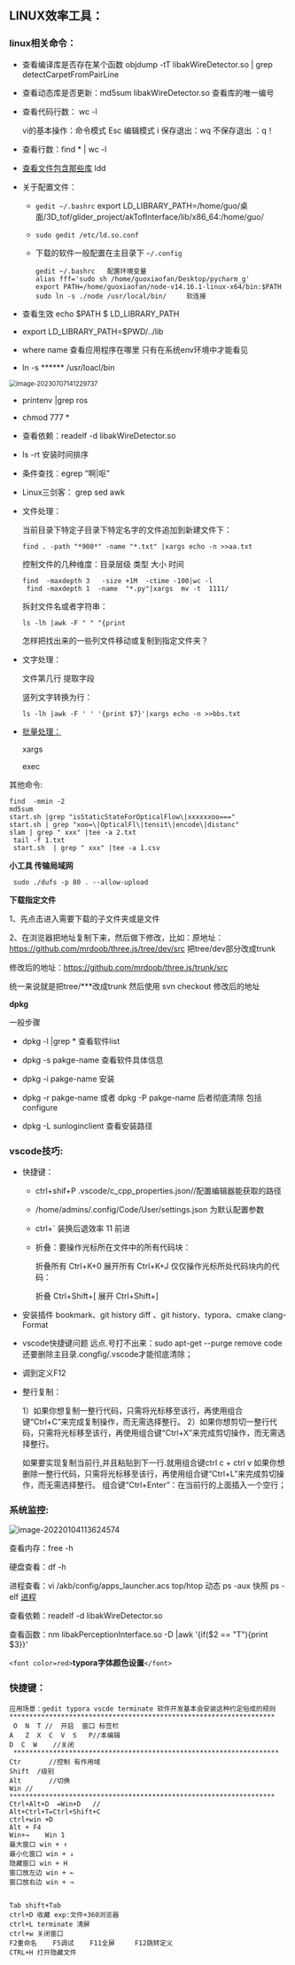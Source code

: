 ## LINUX效率工具：

### **linux相关命令：**

- 查看编译库是否存在某个函数 objdump  -tT libakWireDetector.so | grep detectCarpetFromPairLine

- 查看动态库是否更新：md5sum libakWireDetector.so   查看库的唯一编号

- 查看代码行数： wc -l

  vi的基本操作：命令模式 Esc 编辑模式 i 保存退出：wq 不保存退出 ：q！
  
- 查看行数：find * | wc -l

- [查看文件包含那些库](https://blog.csdn.net/mayue_web/article/details/104019036) ldd

- 关于配置文件：

  - `gedit ~/.bashrc`    export LD_LIBRARY_PATH=/home/guo/桌面/3D_tof/glider_project/akTofInterface/lib/x86_64:/home/guo/
  - `sudo gedit /etc/ld.so.conf`
  - 下载的软件一般配置在主目录下 `~/.config`

    ```shell
    gedit ~/.bashrc   配置环境变量
    alias fff='sudo sh /home/guoxiaofan/Desktop/pycharm_g'
    export PATH=/home/guoxiaofan/node-v14.16.1-linux-x64/bin:$PATH
    sudo ln -s ./node /usr/local/bin/     软连接
    ```
  
- 查看生效 echo $PATH      $ LD_LIBRARY_PATH

- export LD_LIBRARY_PATH=$PWD/../lib

- where name  查看应用程序在哪里  只有在系统env环境中才能看见

- ln -s     ******       /usr/loacl/bin

<img src="linux.assets/image-20230707141229737.png" alt="image-20230707141229737" style="zoom: 80%;" />

- printenv |grep ros

- chmod 777 *

- 查看依赖：readelf -d libakWireDetector.so

- ls -rt 安装时间排序

- 条件查找：egrep “啊|呕”

- Linux三剑客： grep sed awk

- 文件处理：

  当前目录下特定子目录下特定名字的文件追加到新建文件下：

  ```shell
  find . -path "*900*" -name "*.txt" |xargs echo -n >>aa.txt
  ```

  控制文件的几种维度：目录层级 类型  大小 时间

  ```shell
  find  -maxdepth 3   -size +1M  -ctime -100|wc -l
   find -maxdepth 1  -name  "*.py"|xargs  mv -t  1111/
  ```

  拆封文件名或者字符串：

  ```shell
  ls -lh |awk -F " " "{print 
  ```

  怎样把找出来的一些列文件移动或复制到指定文件夹？
  
- 文字处理：

  文件第几行 提取字段

  竖列文字转换为行：

  ```shell
  ls -lh |awk -F ' ' '{print $7}'|xargs echo -n >>bbs.txt
  ```
  
- [批量处理：](https://www.cnblogs.com/xusx/p/6041089.html)

  xargs

  exec

其他命令:

```shell
find  -mmin -2
md5sum
start.sh |grep "isStaticStateForOpticalFlow\|xxxxxxoo==="
start.sh | grep "xoo=\|OpticalFl\|tensit\|encode\|distanc"
slam | grep " xxx" |tee -a 2.txt
 tail -f 1.txt
 start.sh  | grep " xxx" |tee -a 1.csv

```

**小工具 传输局域网**

` sudo ./dufs -p 80 . --allow-upload`

**下载指定文件**

1、先点击进入需要下载的子文件夹或是文件

2、在浏览器把地址复制下来，然后做下修改，比如：原地址：https://github.com/mrdoob/three.js/tree/dev/src  把tree/dev部分改成trunk

修改后的地址：https://github.com/mrdoob/three.js/trunk/src

统一来说就是把tree/***改成trunk  然后使用 svn checkout 修改后的地址


**dpkg**

一般步骤

- dpkg -l |grep *    查看软件list

- dpkg -s pakge-name 查看软件具体信息
- dpkg -i pakge-name 安装
- dpkg -r pakge-name    或者 dpkg -P pakge-name  后者彻底清除 包括configure
- dpkg -L sunloginclient   查看安装路径





### vscode技巧:

- 快捷键：

  - ctrl+shif+P .vscode/c_cpp_properties.json//配置编辑器能获取的路径
  - /home/admins/.config/Code/User/settings.json 为默认配置参数
  - ctrl+` 装换后退效率  11 前进
  - 折叠：要操作光标所在文件中的所有代码块：

    折叠所有 Ctrl+K+0
    展开所有 Ctrl+K+J
    仅仅操作光标所处代码块内的代码：[](//对该像素是否为黄色进行判断)

    折叠 Ctrl+Shift+[
    展开 Ctrl+Shift+]
- 安装插件 bookmark、git history diff 、git history、typora、cmake  clang-Format
- vscode快捷键问题 远点.号打不出来：sudo apt-get --purge remove code   还要删除主目录.congfig/.vscode才能彻底清除；
- 调到定义F12
- 整行复制：

  1）如果你想复制一整行代码，只需将光标移至该行，再使用组合键“Ctrl+C”来完成复制操作，而无需选择整行。
  2）如果你想剪切一整行代码，只需将光标移至该行，再使用组合键“Ctrl+X”来完成剪切操作，而无需选择整行。

  如果要实现复制当前行,并且粘贴到下一行.就用组合键ctrl c + ctrl v
  如果你想删除一整行代码，只需将光标移至该行，再使用组合键“Ctrl+L”来完成剪切操作，而无需选择整行。
  组合键“Ctrl+Enter”：在当前行的上面插入一个空行；

### **系统监控**:

![image-20220104113624574](linux.assets/image-20220104113624574.png)

查看内存：free -h

硬盘查看：df -h

进程查看：vi /akb/config/apps_launcher.acs   top/htop 动态  ps -aux 快照 	  ps -elf   [进程](https://www.jianshu.com/p/002efd45ea46)

查看依赖：readelf -d libakWireDetector.so

查看函数：nm  libakPerceptionInterface.so  -D |awk '{if($2 == "T"){print $3}}'

`<font color=red>`**typora字体颜色设置**`</font>`

### **快捷键：**

```shell
应用场景：gedit typora vscde terminate 软件开发基本会安装这种约定俗成的规则
*******************************************************************
 O	N  T //  开启  窗口 标签栏
A	Z  X  C  V  S   P//本编辑                      
D  C  W    //关闭                                   
 *******************************************************************
Ctr       //控制 有作用域
Shift  /级别
Alt       //切换
Win //
*******************************************************************
Ctrl+Alt+D  =Win+D   //
Alt+Ctrl+T=Ctrl+Shift+C
ctrl+win +D
Alt + F4    
Win+→    Win 1
最大窗口 win + ↑
最小化窗口 win + ↓
隐藏窗口 win + H
窗口放左边 win + ←
窗口放右边 win + →


Tab shift+Tab
ctrl+D 收藏 exp:文件+360浏览器
ctrl+L terminate 清屏
ctrl+w 关闭窗口
F2重命名    F5调试    F11全屏     F12跳转定义 
CTRL+H 打开隐藏文件

```
